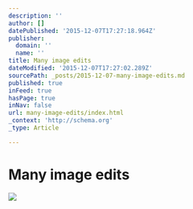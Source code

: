 ```yaml
---
description: ''
author: []
datePublished: '2015-12-07T17:27:18.964Z'
publisher:
  domain: ''
  name: ''
title: Many image edits
dateModified: '2015-12-07T17:27:02.289Z'
sourcePath: _posts/2015-12-07-many-image-edits.md
published: true
inFeed: true
hasPage: true
inNav: false
url: many-image-edits/index.html
_context: 'http://schema.org'
_type: Article

---
```

# Many image edits
![](https://the-grid-user-content.s3-us-west-2.amazonaws.com/819ea811-1ef2-4c8d-ac41-1865ecd51459.png)